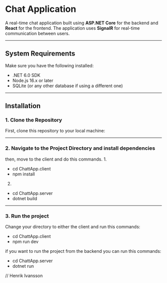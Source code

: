 # Chat Application

A real-time chat application built using **ASP.NET Core** for the backend and **React** for the frontend. The application uses **SignalR** for real-time communication between users.

------------------------------------------------------------

## System Requirements

Make sure you have the following installed:

- .NET 6.0 SDK
- Node.js 16.x or later
- SQLite (or any other database if using a different one)

------------------------------------------------------------

## Installation

### 1. Clone the Repository

First, clone this repository to your local machine:


------------------------------------------------------------

### 2.  Navigate to the Project Directory and install dependencies
then, move to the client and do this commands.
1.
- cd ChattApp.client
- npm install

2.
- cd ChattApp.server
- dotnet build
 
------------------------------------------------------------
### 3.  Run the project

Change your directory to either the client and run this commands:
- cd ChattApp.client
- npm run dev

if you want to run the project from the backend you can run this commands:
- cd ChattApp.server
- dotnet run

// Henrik Ivansson


